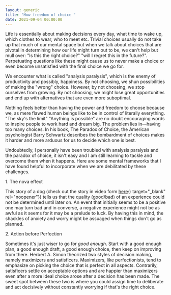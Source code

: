 ```yaml
---
layout: generic
title: 'How freedom of choice '
date: 2021-09-04 00:00:00
---
```

Life is essentially about making decisions every day, what time to wake up, which clothes to wear, who to meet etc. Trivial choices usually do not take up that much of our mental space but when we talk about choices that are pivotal in determining how our life might turn out to be, we can't help but mull over: "Is this the right choice?" "will I regret this in the future?". Perpetuating questions like these might cause us to never make a choice or even become unsatisfied with the final choice we go for.&nbsp;

We encounter what is called "analysis paralysis", which is the enemy of productivity and possibly, happiness. By not choosing, we shun possibilities of making the "wrong" choice. However, by not choosing, we stop ourselves from growing. By not choosing, we might lose great opportunities and end up with alternatives that are even more suboptimal.

Nothing feels better than having the power and freedom to choose because we, as mere flawed human beings like to be in control of literally everything. "The sky's the limit" "Anything is possible" are no doubt encouraging words to inspire people to work hard and dream big. The problem lies in—having too many choices. In his book, The Paradox of Choice, the American psychologist Barry Schwartz describes the bombardment of choices makes it harder and more arduous for us to decide which one is best.&nbsp;

Undoubtedly, I personally have been troubled with analysis paralysis and the paradox of choice, it isn't easy and I am still learning to tackle and overcome them when it happens. Here are some mental frameworks that I have found helpful to incorporate when we are debilitated by these challenges.&nbsp;

1\. The nova effect

This story of a dog (check out the story in video form&nbsp;[here](https://www.youtube.com/watch?v=oGVhOWqsBWM){: target="_blank" rel="noopener"}) tells us that the quality (good/bad) of an experience could not be determined until later on. An event that initially seems to be a positive one may turn bad and in converse, a negative experience might not be as awful as it seems for it may be a prelude to luck. By having this in mind, the shackles of anxiety and worry might be assuaged when things don't go as planned.&nbsp;

2\. Action before Perfection

Sometimes it's just wiser to go for&nbsp;*good enough*. Start with a good enough plan, a good enough draft, a good enough choice, then keep on improving from there. Herbert A. Simon theorized two styles of decision making, namely maximizers and satisficers. Maximizers, like perfectionists, tend to emphasize on picking the choice that is perfect in all aspects. Contrarily, satisficers settle on acceptable options and are happier than maximizers even after a more ideal choice arose after a decision has been made. The sweet spot between these two is where you could assign time to deliberate and act decisively without constantly worrying if that's the right choice.&nbsp;

&nbsp;

&nbsp;
